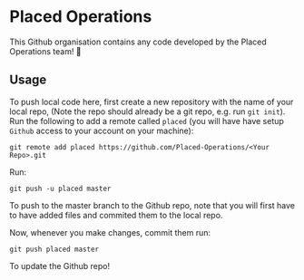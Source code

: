# Placed Operations

This Github organisation contains any code developed by the Placed Operations team! 🚀

## Usage

To push local code here, first create a new repository with the name of your local repo, <Your Repo> (Note the repo should already be a git repo, e.g. run `git init`).
Run the following to add a remote called `placed` (you will have have setup `Github` access to your account on your machine):

```console
git remote add placed https://github.com/Placed-Operations/<Your Repo>.git
```

Run:
```console
git push -u placed master
```
To push to the master branch to the Github repo, note that you will first have to have added files and commited them to the local repo.
  
Now, whenever you make changes, commit them run:
```console
git push placed master
```
To update the Github repo!
